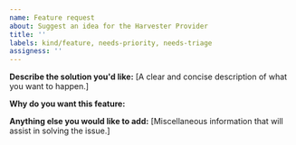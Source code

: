 ```yaml
---
name: Feature request
about: Suggest an idea for the Harvester Provider
title: ''
labels: kind/feature, needs-priority, needs-triage
assigness: ''
---
```


**Describe the solution you'd like:**
[A clear and concise description of what you want to happen.]

**Why do you want this feature:**

**Anything else you would like to add:**
[Miscellaneous information that will assist in solving the issue.]
